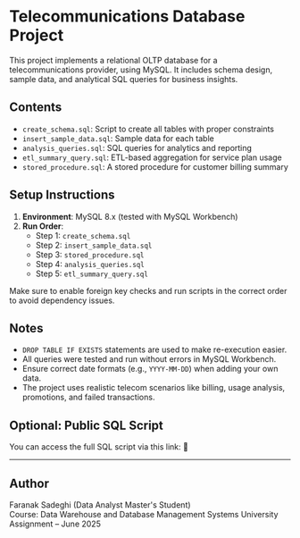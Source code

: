# Telecommunications Database Project

This project implements a relational OLTP database for a telecommunications provider, using MySQL. It includes schema design, sample data, and analytical SQL queries for business insights.

## Contents
- `create_schema.sql`: Script to create all tables with proper constraints
- `insert_sample_data.sql`: Sample data for each table
- `analysis_queries.sql`: SQL queries for analytics and reporting
- `etl_summary_query.sql`: ETL-based aggregation for service plan usage
- `stored_procedure.sql`: A stored procedure for customer billing summary

## Setup Instructions
1. **Environment**: MySQL 8.x (tested with MySQL Workbench)
2. **Run Order**:
   - Step 1: `create_schema.sql`
   - Step 2: `insert_sample_data.sql`
   - Step 3: `stored_procedure.sql` 
   - Step 4: `analysis_queries.sql`
   - Step 5: `etl_summary_query.sql`

Make sure to enable foreign key checks and run scripts in the correct order to avoid dependency issues.

## Notes
- `DROP TABLE IF EXISTS` statements are used to make re-execution easier.
- All queries were tested and run without errors in MySQL Workbench.
- Ensure correct date formats (e.g., `YYYY-MM-DD`) when adding your own data.
- The project uses realistic telecom scenarios like billing, usage analysis, promotions, and failed transactions.

## Optional: Public SQL Script
You can access the full SQL script via this link:
📎 

---

## Author
Faranak Sadeghi (Data Analyst Master's Student)  
Course: Data Warehouse and Database Management Systems
University Assignment – June 2025
